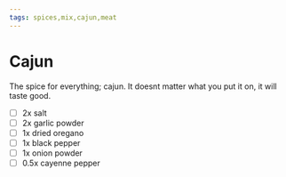 ```yaml
---
tags: spices,mix,cajun,meat
---
```


# Cajun

The spice for everything; cajun. It doesnt matter what you put it on, it will taste good.

- [ ] 2x salt
- [ ] 2x garlic powder
- [ ] 1x dried oregano
- [ ] 1x black pepper
- [ ] 1x onion powder
- [ ] 0.5x cayenne pepper
